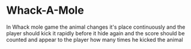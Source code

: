 # Whack-A-Mole
In Whack mole game the animal changes it's place continuously and the player should kick it rapidly before it hide again and the score should be counted and appear to the player how many times he kicked the animal
